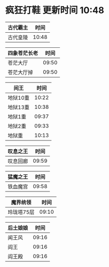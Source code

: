 # 疯狂打鞋 更新时间 10:48

| 古代霸主   | 时间    |
|--------|-------|
| 古代皇陵 | 10:48 |

| 四象苍茫长老   | 时间    |
|--------|-------|
| 苍茫大厅 | 09:50 |
| 苍茫大厅掉 | 09:50 |

| 间王   | 时间    |
|--------|-------|
| 地狱10重 | 10:22 |
| 地狱13重 | 10:38 |
| 地狱1重 | 09:37 |
| 地狱2重 | 09:33 |
| 地狱重 | 10:13 |

| 叹息之王   | 时间    |
|--------|-------|
| 叹息回廊 | 09:59 |

| 猛魔之王   | 时间    |
|--------|-------|
| 铁血魔宫 | 09:58 |

| 魔界统领   | 时间    |
|--------|-------|
| 玲珑塔75层 | 09:10 |

| 后土娘娘   | 时间    |
|--------|-------|
| 闻王风 | 09:16 |
| 阎王 | 09:16 |
| 阎王殿 | 09:16 |